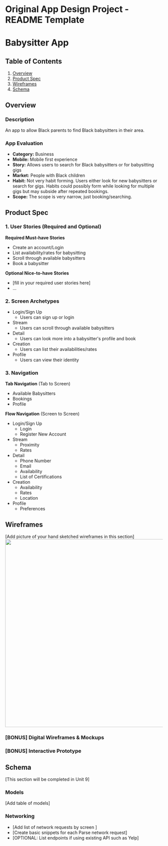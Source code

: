 Original App Design Project - README Template
===

# Babysitter App

## Table of Contents
1. [Overview](#Overview)
1. [Product Spec](#Product-Spec)
1. [Wireframes](#Wireframes)
2. [Schema](#Schema)

## Overview
### Description
An app to allow Black parents to find Black babysitters in their area.

### App Evaluation
- **Category:** Business
- **Mobile:** Mobile first experience
- **Story:** Allows users to search for Black babysitters or for babysitting gigs
- **Market:** People with Black children
- **Habit:** Not very habit forming. Users either look for new babysitters or search for gigs. Habits could possibly form while looking for multiple gigs but may subside after repeated bookings.
- **Scope:** The scope is very narrow, just booking/searching.

## Product Spec

### 1. User Stories (Required and Optional)

**Required Must-have Stories**

* Create an account/Login
* List availability/rates for babysitting
* Scroll through available babysitters
* Book a babysitter

**Optional Nice-to-have Stories**

* [fill in your required user stories here]
* ...

### 2. Screen Archetypes
* Login/Sign Up
   * Users can sign up or login
* Stream
   * Users can scroll through available babysitters
* Detail
   * Users can look more into a babysitter's profile and book
* Creation
   * Users can list their availabilities/rates
* Profile
   * Users can view their identity


### 3. Navigation

**Tab Navigation** (Tab to Screen)

* Available Babysitters
* Bookings
* Profile

**Flow Navigation** (Screen to Screen)

* Login/Sign Up
   * Login
   * Register New Account
* Stream
   * Proximity
   * Rates
* Detail
   * Phone Number
   * Email
   * Availability
   * List of Certifications
* Creation
   * Availability
   * Rates
   * Location
* Profile
   * Preferences 
   
## Wireframes
[Add picture of your hand sketched wireframes in this section]
<img src="https://lh3.googleusercontent.com/36U7Rx-UFPjff4R1gC6EPXbba3LRaYs4Fv6AI7_YsY5KPE5YYIExWnNzxGTufjjZKdx0pdHGNO5awZ1JU4q8W7k_kZgkmPSj5aAwQ4bZu-ovGsdeOt7v1tO6d3JchEWpkrN3dQl3JhOMfaxAyOZvhaTRNn5cW4nA8LCh85Yw-m-g4exqUN-0cOLWMBHyQW4XgIK8OSckQTz4PUv_mYDf5sA49LHQu7SweFIeeZpteL6maOXZQmwaIVZDxjjldzWdkmZll5FkN2Fvi6BXWe47ihQGf92rK0VpBF8w4w-GQH3nEwHgc4tUyy-rPAwpfJgbKvU-8UVoB-T-BcDkwdoD8epszUHBIRKkAJZQOFdIOp7Qab1VjIDR2hLoTcxBC6KW6vKf6XkOXhOrv1RLiZcs5nwz2sHjCrhY1N_o6Eh5bC2Eh5F2sFoXt1NJsZHYRz9VnJUStOwyTCE5Uk16b4UgELd19BVpcbeAe0hGHWrTscXQoP2r1f5QWs-UQj4DSGjfh7ETU2NSegkI1RwybngI_2DReYKCd4erJCn1JfnfVYhtjAILoA7nmUQdgztC3wOa3DbFRa5mmyISjMVam3CxRASDlngtfulHo6E7qgBaje5x1dF1LL3dEvPEZw-jXtVmWeBH0rwAg6L0wZWpRfZLEYToIOUia0q6bFuEl5tJK4AjJloRE6-NTboaEt6dygNj53Pr0Fl6f3pxUJ7wYDA-rVHgP-9Q6Q15PRHxtpRrA6GGPO9vfx2Ma8Z_ebf0cN5ykUElAMEKIU-TerTp03muuohF_UP-z17YuRE=w1902-h1446-no?authuser=0" width=600>

### [BONUS] Digital Wireframes & Mockups

### [BONUS] Interactive Prototype

## Schema 
[This section will be completed in Unit 9]
### Models
[Add table of models]
### Networking
- [Add list of network requests by screen ]
- [Create basic snippets for each Parse network request]
- [OPTIONAL: List endpoints if using existing API such as Yelp]
